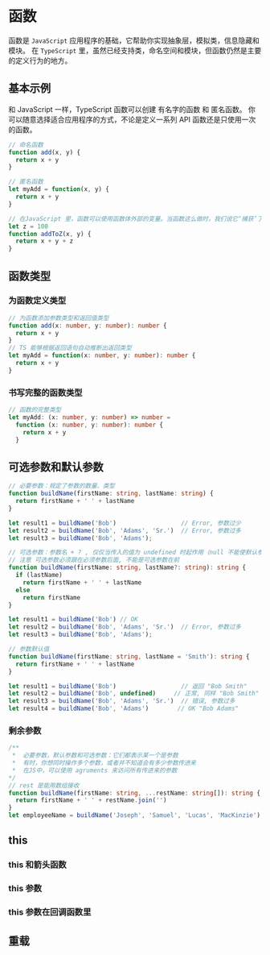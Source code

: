 # 函数

函数是 `JavaScript` 应用程序的基础，它帮助你实现抽象层，模拟类，信息隐藏和模块。
在 `TypeScript` 里，虽然已经支持类，命名空间和模块，但函数仍然是主要的定义行为的地方。

## 基本示例

和 JavaScript 一样，TypeScript 函数可以创建 有名字的函数 和 匿名函数。
你可以随意选择适合应用程序的方式，不论是定义一系列 API 函数还是只使用一次的函数。

```js
// 命名函数
function add(x, y) {
  return x + y
}

// 匿名函数
let myAdd = function(x, y) {
  return x + y
}

// 在JavaScript 里，函数可以使用函数体外部的变量。当函数这么做时，我们说它‘捕获’了这些变量。
let z = 100
function addToZ(x, y) {
  return x + y + z
}
```

## 函数类型

### 为函数定义类型

```ts
// 为函数添加参数类型和返回值类型
function add(x: number, y: number): number {
  return x + y
}
// TS 能够根据返回语句自动推断出返回类型
let myAdd = function(x: number, y: number): number {
  return x + y
}
```

### 书写完整的函数类型

```ts
// 函数的完整类型
let myAdd: (x: number, y: number) => number =
  function (x: number, y: number): number {
    return x + y
  }
```

## 可选参数和默认参数

```ts
// 必要参数：规定了参数的数量、类型
function buildName(firstName: string, lastName: string) {
  return firstName + ' ' + lastName
}

let result1 = buildName('Bob')                  // Error, 参数过少
let result2 = buildName('Bob', 'Adams', 'Sr.')  // Error, 参数过多
let result3 = buildName('Bob', 'Adams'); 
```

```ts
// 可选参数：参数名 + ? , 仅仅当传入的值为 undefined 时起作用（null 不能使默认参数起作用）
// 注意 可选参数必须跟在必须参数后面, 不能是可选参数在前
function buildName(firstName: string, lastName?: string): string {
  if (lastName)
    return firstName + ' ' + lastName
  else
    return firstName
}

let result1 = buildName('Bob') // OK
let result2 = buildName('Bob', 'Adams', 'Sr.')  // Error, 参数过多
let result3 = buildName('Bob', 'Adams'); 
```

```ts
// 参数默认值
function buildName(firstName: string, lastName = 'Smith'): string {
  return firstName + ' ' + lastName
}

let result1 = buildName('Bob')                  // 返回 "Bob Smith"
let result2 = buildName('Bob', undefined)     // 正常, 同样 "Bob Smith"
let result3 = buildName('Bob', 'Adams', 'Sr.')  // 错误, 参数过多
let result4 = buildName('Bob', 'Adams')        // OK "Bob Adams"
```

### 剩余参数

```ts
/**
 *  必要参数，默认参数和可选参数：它们都表示某一个是参数
 *  有时，你想同时操作多个参数，或者并不知道会有多少参数传进来
 *  在JS中，可以使用 agruments 来访问所有传进来的参数
*/
// rest 是能用数组接收
function buildName(firstName: string, ...restName: string[]): string {
  return firstName + ' ' + restName.join('')
}
let employeeName = buildName('Joseph', 'Samuel', 'Lucas', 'MacKinzie')
```

## this



### this 和箭头函数

### this 参数

### this 参数在回调函数里

## 重载
